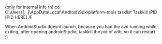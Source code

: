 (only for internal info rn)
cd C:\Users\[...]\AppData\Local\Android\Sdk\platform-tools
tasklist
Taskkill /PID [PID HERE] /F

When AndroidStudio doesnt launch, because you had the avd running while exiting, after opening androidStudio, taskkill the pid of adb, so it can restart :)